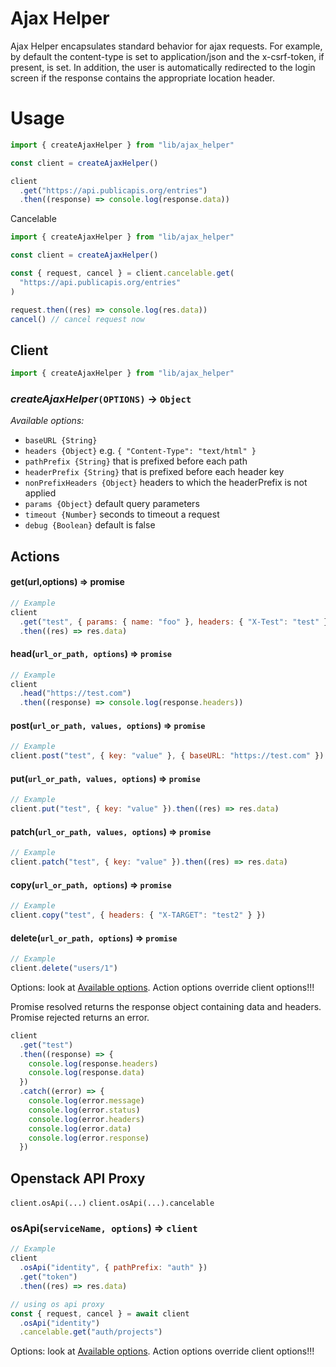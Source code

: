 # Ajax Helper

Ajax Helper encapsulates standard behavior for ajax requests. For example, by default the content-type is set to application/json and the x-csrf-token, if present, is set. In addition, the user is automatically redirected to the login screen if the response contains the appropriate location header.

# Usage

```js
import { createAjaxHelper } from "lib/ajax_helper"

const client = createAjaxHelper()

client
  .get("https://api.publicapis.org/entries")
  .then((response) => console.log(response.data))
```

Cancelable

```js
import { createAjaxHelper } from "lib/ajax_helper"

const client = createAjaxHelper()

const { request, cancel } = client.cancelable.get(
  "https://api.publicapis.org/entries"
)

request.then((res) => console.log(res.data))
cancel() // cancel request now
```

## Client

```js
import { createAjaxHelper } from "lib/ajax_helper"
```

### _createAjaxHelper_`(OPTIONS)` -> `Object`

<a name="options"></a>_Available options:_

- `baseURL {String}`
- `headers {Object}` e.g. `{ "Content-Type": "text/html" }`
- `pathPrefix {String}` that is prefixed before each path
- `headerPrefix {String}` that is prefixed before each header key
- `nonPrefixHeaders {Object}` headers to which the headerPrefix is not applied
- `params {Object}` default query parameters
- `timeout {Number}` seconds to timeout a request
- `debug {Boolean}` default is false

## Actions

#### get(url,options) ⇒ promise

```js
// Example
client
  .get("test", { params: { name: "foo" }, headers: { "X-Test": "test" } })
  .then((res) => res.data)
```

#### head(`url_or_path, options`) ⇒ `promise`

```js
// Example
client
  .head("https://test.com")
  .then((response) => console.log(response.headers))
```

#### post(`url_or_path, values, options`) ⇒ `promise`

```js
// Example
client.post("test", { key: "value" }, { baseURL: "https://test.com" })
```

#### put(`url_or_path, values, options`) ⇒ `promise`

```js
// Example
client.put("test", { key: "value" }).then((res) => res.data)
```

#### patch(`url_or_path, values, options`) ⇒ `promise`

```js
// Example
client.patch("test", { key: "value" }).then((res) => res.data)
```

#### copy(`url_or_path, options`) ⇒ `promise`

```js
// Example
client.copy("test", { headers: { "X-TARGET": "test2" } })
```

#### delete(`url_or_path, options`) ⇒ `promise`

```js
// Example
client.delete("users/1")
```

Options: look at [Available options](#options). Action options override client options!!!

Promise resolved returns the response object containing data and headers. Promise rejected returns an error.

```js
client
  .get("test")
  .then((response) => {
    console.log(response.headers)
    console.log(response.data)
  })
  .catch((error) => {
    console.log(error.message)
    console.log(error.status)
    console.log(error.headers)
    console.log(error.data)
    console.log(error.response)
  })
```

## Openstack API Proxy

`client.osApi(...)`
`client.osApi(...).cancelable`

### osApi(`serviceName, options`) ⇒ `client`

```js
// Example
client
  .osApi("identity", { pathPrefix: "auth" })
  .get("token")
  .then((res) => res.data)

// using os api proxy
const { request, cancel } = await client
  .osApi("identity")
  .cancelable.get("auth/projects")
```

Options: look at [Available options](#options). Action options override client options!!!
